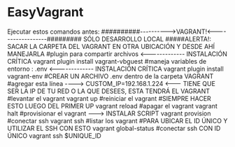 # EasyVagrant
Ejecutar estos comandos antes:
##########---------->VAGRANT!<------------------######### SÓLO DESARROLLO LOCAL
#####ALERTA!: SACAR LA CARPETA DEL VAGRANT EN OTRA UBICACIÓN Y DESDE AHÍ MANEJARLA
#plugin para compartir archivos      <------------- INSTALACIÓN CRÍTICA 
vagrant plugin install vagrant-vbguest
#maneja variables de entorno : .env  <------------- INSTALACIÓN CRÍTICA 
vagrant plugin install vagrant-env
#CREAR UN ARCHIVO .env dentro de la carpeta VAGRANT
#agregar esta línea ----> CUSTOM_IP=192.168.1.224 <--- TIENE QUE SER LA IP DE TU RED O LA QUE DESEES, ESTA TENDRÁ EL VAGRANT
#levantar el vagrant
vagrant up
#reiniciar el vagrant #SIEMPRE HACER ESTO LUEGO DEL PRIMER UP
vagrant reload
#apagar el vagrant
vagrant halt
#provisionar el vagrant ---> INSTALAR SCRIPT
vagrant provision
#conectar ssh
vagrant ssh
#listar los vagrant #PARA UBICAR EL ID ÚNICO Y UTILIZAR EL SSH CON ESTO
vagrant global-status
#conectar ssh CON ID ÚNICO
vagrant ssh $UNIQUE_ID
